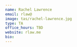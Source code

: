 ```yaml
---
name: Rachel Lawrence
email: rlaw@
image: tas/rachel-lawrence.jpg
type: TA
office_hours: TBD
website: rlaw.me
bio:
---
```

